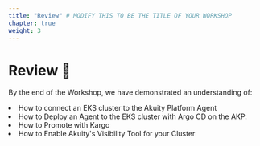 ```yaml
---
title: "Review" # MODIFY THIS TO BE THE TITLE OF YOUR WORKSHOP
chapter: true
weight: 3
---
```


# Review :notebook:
By the end of the Workshop, we have demonstrated an understanding of:
<li>How to connect an EKS cluster to the Akuity Platform Agent
</li>

<li> How to Deploy an Agent to the EKS cluster with Argo CD on the AKP.
</li>

<li>How to Promote with Kargo
</li>

<li>How to Enable Akuity's Visibility Tool for your Cluster
</li>
